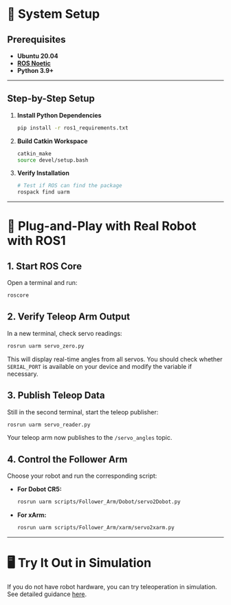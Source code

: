 # 🔧 System Setup

## Prerequisites

- **Ubuntu 20.04**
- [**ROS Noetic**](https://wiki.ros.org/noetic/Installation/Ubuntu)
- **Python 3.9+**

---

## Step-by-Step Setup

1. **Install Python Dependencies**

   ```sh
   pip install -r ros1_requirements.txt
   ```

2. **Build Catkin Workspace**

   ```sh
   catkin_make
   source devel/setup.bash
   ```

3. **Verify Installation**

   ```sh
   # Test if ROS can find the package
   rospack find uarm
   ```

---

# 🤖 Plug-and-Play with Real Robot with ROS1

## 1. Start ROS Core

Open a terminal and run:

```sh
roscore
```

## 2. Verify Teleop Arm Output

In a new terminal, check servo readings:

```sh
rosrun uarm servo_zero.py
```

This will display real-time angles from all servos. You should check whether `SERIAL_PORT` is available on your device and modify the variable if necessary. 

## 3. Publish Teleop Data

Still in the second terminal, start the teleop publisher:

```sh
rosrun uarm servo_reader.py
```

Your teleop arm now publishes to the `/servo_angles` topic.

## 4. Control the Follower Arm

Choose your robot and run the corresponding script:

- **For Dobot CR5:**
  ```sh
  rosrun uarm scripts/Follower_Arm/Dobot/servo2Dobot.py
  ```

- **For xArm:**
  ```sh
  rosrun uarm scripts/Follower_Arm/xarm/servo2xarm.py
  ```

---

# 🖥️ Try It Out in Simulation

If you do not have robot hardware, you can try teleoperation in simulation.  
See detailed guidance [here](https://github.com/MINT-SJTU/Lerobot-Anything-Uarm/blob/feat/simulation/src/simulation/README.md).

